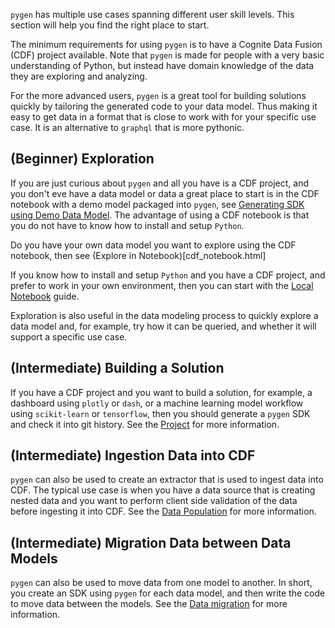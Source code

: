 `pygen` has multiple use cases spanning different user skill levels. This section will help you find the right place to start.

The minimum requirements for using `pygen` is to have a Cognite Data Fusion (CDF) project available. Note that `pygen` is
made for people with a very basic understanding of Python, but instead have domain knowledge of the data they are
exploring and analyzing.

For the more advanced users, `pygen` is a great tool for building solutions quickly by tailoring the generated code to
your data model. Thus making it easy to get data in a format that is close to work with for your specific use case. It
is an alternative to `graphql` that is more pythonic.

## (Beginner) Exploration
If you are just curious about `pygen` and all you have is a CDF project, and you don't eve have a data model or data
a great place to start is in the CDF notebook with a demo model packaged into `pygen`,
see [Generating SDK using Demo Data Model](cdf_notebook.html#generating-sdk-using-demo-data-model). The advantage of using
a CDF notebook is that you do not have to know how to install and setup `Python`.

Do you have your own data model you want to explore using the CDF notebook, then see (Explore in Notebook)[cdf_notebook.html]

If you know how to install and setup `Python` and you have a CDF project, and prefer to work in your own environment,
then you can start with the [Local Notebook](notebook.html) guide.

Exploration is also useful in the data modeling process to quickly explore a data model and, for example, try
how it can be queried, and whether it will support a specific use case.

## (Intermediate) Building a Solution
If you have a CDF project and you want to build a solution, for example, a dashboard using `plotly` or `dash`, or
a machine learning model workflow using `scikit-learn` or `tensorflow`, then you should generate a `pygen` SDK and
check it into git history. See the [Project](project.html) for more information.

## (Intermediate) Ingestion Data into CDF
`pygen` can also be used to create an extractor that is used to ingest data into CDF. The typical use case
is when you have a data source that is creating nested data and you want to perform client side validation of the
data before ingesting it into CDF. See the [Data Population](ingestion.html) for more information.

## (Intermediate) Migration Data between Data Models
`pygen` can also be used to move data from one model to another. In short, you create an SDK using `pygen` for each
data model, and then write the code to move data between the models. See the [Data migration](migration.html) for more information.
